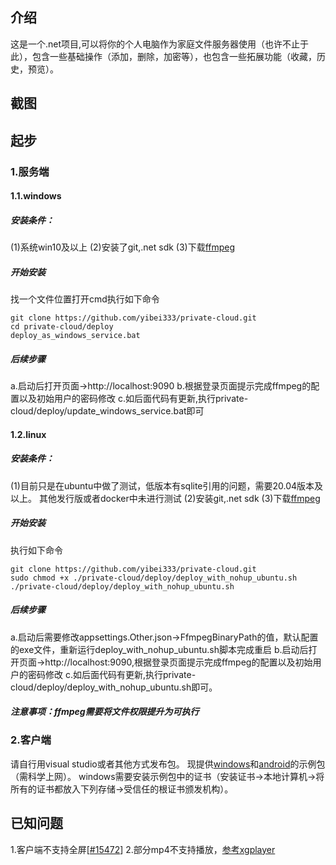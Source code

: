 ## 介绍
这是一个.net项目,可以将你的个人电脑作为家庭文件服务器使用（也许不止于此），包含一些基础操作（添加，删除，加密等），也包含一些拓展功能（收藏，历史，预览）。

## 截图


## 起步

### 1.服务端

#### 1.1.windows
##### 安装条件：
(1)系统win10及以上
(2)安装了git,.net sdk
(3)下载[ffmpeg](https://github.com/BtbN/FFmpeg-Builds/releases/download/latest/ffmpeg-master-latest-win64-gpl.zip)

##### 开始安装
找一个文件位置打开cmd执行如下命令
```shell
git clone https://github.com/yibei333/private-cloud.git
cd private-cloud/deploy
deploy_as_windows_service.bat
```
##### 后续步骤
a.启动后打开页面->http://localhost:9090
b.根据登录页面提示完成ffmpeg的配置以及初始用户的密码修改
c.如后面代码有更新,执行private-cloud/deploy/update_windows_service.bat即可

#### 1.2.linux
##### 安装条件：
(1)目前只是在ubuntu中做了测试，低版本有sqlite引用的问题，需要20.04版本及以上。
其他发行版或者docker中未进行测试
(2)安装git,.net sdk
(3)下载[ffmpeg](https://github.com/BtbN/FFmpeg-Builds/releases/download/latest/ffmpeg-master-latest-linux64-gpl.tar.xz)

##### 开始安装
执行如下命令
```shell
git clone https://github.com/yibei333/private-cloud.git
sudo chmod +x ./private-cloud/deploy/deploy_with_nohup_ubuntu.sh
./private-cloud/deploy/deploy_with_nohup_ubuntu.sh
```
##### 后续步骤
a.启动后需要修改appsettings.Other.json->FfmpegBinaryPath的值，默认配置的exe文件，重新运行deploy_with_nohup_ubuntu.sh脚本完成重启
b.启动后打开页面->http://localhost:9090,根据登录页面提示完成ffmpeg的配置以及初始用户的密码修改
c.如后面代码有更新,执行private-cloud/deploy/deploy_with_nohup_ubuntu.sh即可。
##### 注意事项：ffmpeg需要将文件权限提升为可执行

### 2.客户端
请自行用visual studio或者其他方式发布包。
现提供[windows](https://github.com/yibei333/private-cloud-release-demo1.0/raw/main/files/package/windows/PrivateCloud.Maui_1.0.0.0.zip)和[android](https://github.com/yibei333/private-cloud-release-demo1.0/raw/main/files/package/android/com.yibei.privatecloud.apk)的示例包（需科学上网）。
windows需要安装示例包中的证书（安装证书->本地计算机->将所有的证书都放入下列存储->受信任的根证书颁发机构）。

## 已知问题
1.客户端不支持全屏[[#15472](https://github.com/dotnet/maui/pull/15472)]
2.部分mp4不支持播放，[参考xgplayer](https://v3.h5player.bytedance.com/guide/extends/about_format.html)